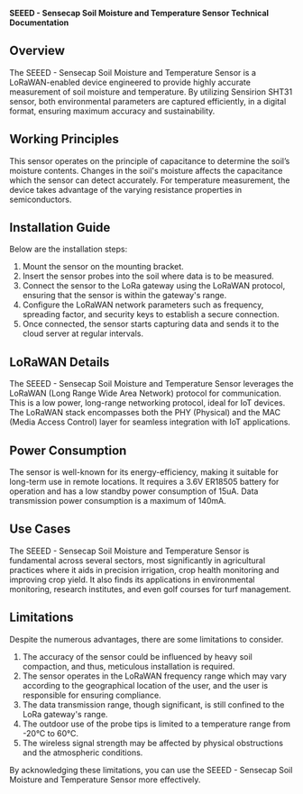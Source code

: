 **SEEED - Sensecap Soil Moisture and Temperature Sensor Technical Documentation**

## Overview
The SEEED - Sensecap Soil Moisture and Temperature Sensor is a LoRaWAN-enabled device engineered to provide highly accurate measurement of soil moisture and temperature. By utilizing Sensirion SHT31 sensor, both environmental parameters are captured efficiently, in a digital format, ensuring maximum accuracy and sustainability.

## Working Principles
This sensor operates on the principle of capacitance to determine the soil’s moisture contents. Changes in the soil's moisture affects the capacitance which the sensor can detect accurately. For temperature measurement, the device takes advantage of the varying resistance properties in semiconductors.

## Installation Guide
Below are the installation steps:
1. Mount the sensor on the mounting bracket.
2. Insert the sensor probes into the soil where data is to be measured.
3. Connect the sensor to the LoRa gateway using the LoRaWAN protocol, ensuring that the sensor is within the gateway's range.
4. Configure the LoRaWAN network parameters such as frequency, spreading factor, and security keys to establish a secure connection.
5. Once connected, the sensor starts capturing data and sends it to the cloud server at regular intervals.

## LoRaWAN Details
The SEEED - Sensecap Soil Moisture and Temperature Sensor leverages the LoRaWAN (Long Range Wide Area Network) protocol for communication. This is a low power, long-range networking protocol, ideal for IoT devices. The LoRaWAN stack encompasses both the PHY (Physical) and the MAC (Media Access Control) layer for seamless integration with IoT applications.

## Power Consumption
The sensor is well-known for its energy-efficiency, making it suitable for long-term use in remote locations. It requires a 3.6V ER18505 battery for operation and has a low standby power consumption of 15uA. Data transmission power consumption is a maximum of 140mA.

## Use Cases
The SEEED - Sensecap Soil Moisture and Temperature Sensor is fundamental across several sectors, most significantly in agricultural practices where it aids in precision irrigation, crop health monitoring and improving crop yield. It also finds its applications in environmental monitoring, research institutes, and even golf courses for turf management.

## Limitations 
Despite the numerous advantages, there are some limitations to consider. 
1. The accuracy of the sensor could be influenced by heavy soil compaction, and thus, meticulous installation is required.
2. The sensor operates in the LoRaWAN frequency range which may vary according to the geographical location of the user, and the user is responsible for ensuring compliance.
3. The data transmission range, though significant, is still confined to the LoRa gateway's range.
4. The outdoor use of the probe tips is limited to a temperature range from -20°C to 60°C.
5. The wireless signal strength may be affected by physical obstructions and the atmospheric conditions. 

By acknowledging these limitations, you can use the SEEED - Sensecap Soil Moisture and Temperature Sensor more effectively.